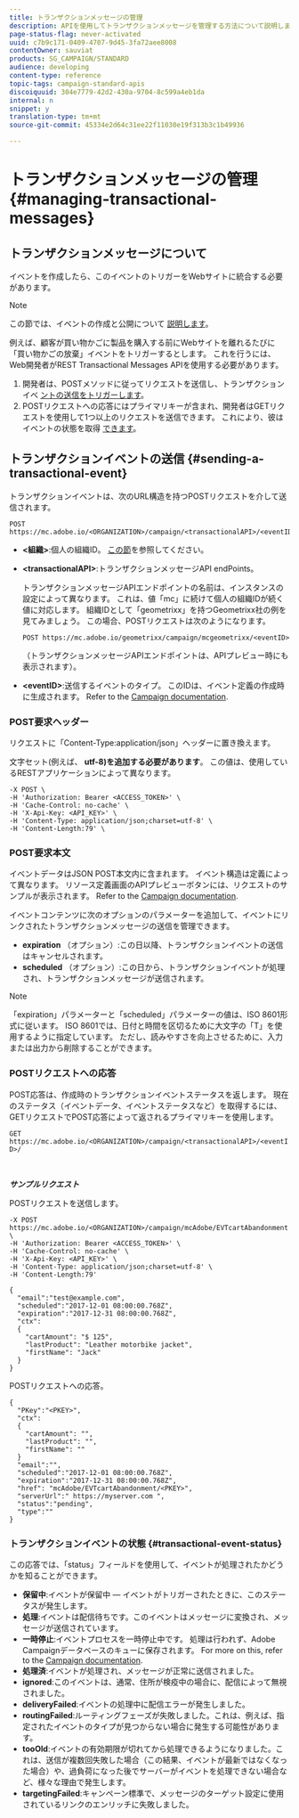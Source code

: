 ```yaml
---
title: トランザクションメッセージの管理
description: APIを使用してトランザクションメッセージを管理する方法について説明します。
page-status-flag: never-activated
uuid: c7b9c171-0409-4707-9d45-3fa72aee8008
contentOwner: sauviat
products: SG_CAMPAIGN/STANDARD
audience: developing
content-type: reference
topic-tags: campaign-standard-apis
discoiquuid: 304e7779-42d2-430a-9704-8c599a4eb1da
internal: n
snippet: y
translation-type: tm+mt
source-git-commit: 45334e2d64c31ee22f11030e19f313b3c1b49936

---
```



# トランザクションメッセージの管理 {#managing-transactional-messages}

## トランザクションメッセージについて

イベントを作成したら、このイベントのトリガーをWebサイトに統合する必要があります。

>[!NOTE]
>
>この節では、イベントの作成と公開について [説明します](../../administration/using/configuring-transactional-messaging.md)。

例えば、顧客が買い物かごに製品を購入する前にWebサイトを離れるたびに「買い物かごの放棄」イベントをトリガーするとします。 これを行うには、Web開発者がREST Transactional Messages APIを使用する必要があります。

1. 開発者は、POSTメソッドに従ってリクエストを送信し、トランザクションイベ [ントの送信をトリガーします](#sending-a-transactional-event)。
1. POSTリクエストへの応答にはプライマリキーが含まれ、開発者はGETリクエストを使用して1つ以上のリクエストを送信できます。 これにより、彼はイベントの状態を取得 [できます](#transactional-event-status)。

## トランザクションイベントの送信 {#sending-a-transactional-event}

トランザクションイベントは、次のURL構造を持つPOSTリクエストを介して送信されます。

```
POST https://mc.adobe.io/<ORGANIZATION>/campaign/<transactionalAPI>/<eventID>
```

* **&lt;組織>**:個人の組織ID。 [この節](../../api/using/must-read.md)を参照してください。

* **&lt;transactionalAPI>**:トランザクションメッセージAPI endPoints。

   トランザクションメッセージAPIエンドポイントの名前は、インスタンスの設定によって異なります。 これは、値「mc」に続けて個人の組織IDが続く値に対応します。 組織IDとして「geometrixx」を持つGeometrixx社の例を見てみましょう。 この場合、POSTリクエストは次のようになります。

   `POST https://mc.adobe.io/geometrixx/campaign/mcgeometrixx/<eventID>`

   （トランザクションメッセージAPIエンドポイントは、APIプレビュー時にも表示されます）。

* **&lt;eventID>**:送信するイベントのタイプ。 このIDは、イベント定義の作成時に生成されます。 Refer to the [Campaign documentation](https://helpx.adobe.com/campaign/standard/administration/using/configuring-transactional-messaging.html).

### POST要求ヘッダー

リクエストに「Content-Type:application/json」ヘッダーに置き換えます。

文字セット(例えば、 **utf-8)を追加する必要があります**。 この値は、使用しているRESTアプリケーションによって異なります。

```
-X POST \
-H 'Authorization: Bearer <ACCESS_TOKEN>' \
-H 'Cache-Control: no-cache' \
-H 'X-Api-Key: <API_KEY>' \
-H 'Content-Type: application/json;charset=utf-8' \
-H 'Content-Length:79' \
```

### POST要求本文

イベントデータはJSON POST本文内に含まれます。 イベント構造は定義によって異なります。 リソース定義画面のAPIプレビューボタンには、リクエストのサンプルが表示されます。 Refer to the [Campaign documentation](https://helpx.adobe.com/campaign/standard/administration/using/configuring-transactional-messaging.html).

イベントコンテンツに次のオプションのパラメーターを追加して、イベントにリンクされたトランザクションメッセージの送信を管理できます。

* **expiration** （オプション）:この日以降、トランザクションイベントの送信はキャンセルされます。
* **scheduled** （オプション）:この日から、トランザクションイベントが処理され、トランザクションメッセージが送信されます。

>[!NOTE]
>
>「expiration」パラメーターと「scheduled」パラメーターの値は、ISO 8601形式に従います。 ISO 8601では、日付と時間を区切るために大文字の「T」を使用するように指定しています。 ただし、読みやすさを向上させるために、入力または出力から削除することができます。

### POSTリクエストへの応答

POST応答は、作成時のトランザクションイベントステータスを返します。 現在のステータス（イベントデータ、イベントステータスなど）を取得するには、GETリクエストでPOST応答によって返されるプライマリキーを使用します。

`GET https://mc.adobe.io/<ORGANIZATION>/campaign/<transactionalAPI>/<eventID>/`

<br/>

***サンプルリクエスト&#x200B;***

POSTリクエストを送信します。

```
-X POST https://mc.adobe.io/<ORGANIZATION>/campaign/mcAdobe/EVTcartAbandonment \
-H 'Authorization: Bearer <ACCESS_TOKEN>' \
-H 'Cache-Control: no-cache' \
-H 'X-Api-Key: <API_KEY>' \
-H 'Content-Type: application/json;charset=utf-8' \
-H 'Content-Length:79'

{
  "email":"test@example.com",
  "scheduled":"2017-12-01 08:00:00.768Z",
  "expiration":"2017-12-31 08:00:00.768Z",
  "ctx":
  {
    "cartAmount": "$ 125",
    "lastProduct": "Leather motorbike jacket",
    "firstName": "Jack"
  }
}
```

POSTリクエストへの応答。

```
{
  "PKey":"<PKEY>",
  "ctx":
  {
    "cartAmount": "",
    "lastProduct": "",
    "firstName": ""
  }
  "email":"",
  "scheduled":"2017-12-01 08:00:00.768Z",
  "expiration":"2017-12-31 08:00:00.768Z",
  "href": "mcAdobe/EVTcartAbandonment/<PKEY>",
  "serverUrl":" https://myserver.com ",
  "status":"pending",
  "type":""
}
```

### トランザクションイベントの状態 {#transactional-event-status}

この応答では、「status」フィールドを使用して、イベントが処理されたかどうかを知ることができます。

* **保留中**:イベントが保留中 — イベントがトリガーされたときに、このステータスが発生します。
* **処理**:イベントは配信待ちです。このイベントはメッセージに変換され、メッセージが送信されています。
* **一時停止**:イベントプロセスを一時停止中です。 処理は行われず、Adobe Campaignデータベースのキューに保存されます。 For more on this, refer to the [Campaign documentation](https://helpx.adobe.com/campaign/standard/channels/using/event-transactional-messages.html#unpublishing-a-transactional-message).
* **処理済**:イベントが処理され、メッセージが正常に送信されました。
* **ignored**:このイベントは、通常、住所が検疫中の場合に、配信によって無視されました。
* **deliveryFailed**:イベントの処理中に配信エラーが発生しました。
* **routingFailed**:ルーティングフェーズが失敗しました。これは、例えば、指定されたイベントのタイプが見つからない場合に発生する可能性があります。
* **tooOld**:イベントの有効期限が切れてから処理できるようになりました。これは、送信が複数回失敗した場合（この結果、イベントが最新ではなくなった場合）や、過負荷になった後でサーバーがイベントを処理できない場合など、様々な理由で発生します。
* **targetingFailed**:キャンペーン標準で、メッセージのターゲット設定に使用されているリンクのエンリッチに失敗しました。
